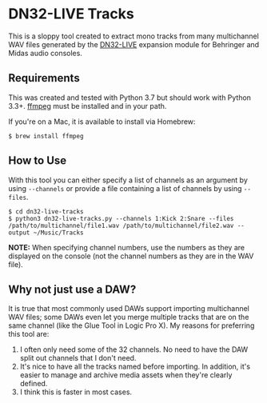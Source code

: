 # DN32-LIVE Tracks

This is a sloppy tool created to extract mono tracks from many multichannel WAV files generated by the [DN32-LIVE](https://www.klarkteknik.com/Categories/Klarkteknik/Mixers/Accessories/DN32-LIVE/p/P0DN1) expansion module for Behringer and Midas audio consoles.

## Requirements

This was created and tested with Python 3.7 but should work with Python 3.3+. [ffmpeg](https://www.ffmpeg.org/) must be installed and in your path.

If you're on a Mac, it is available to install via Homebrew:
```
$ brew install ffmpeg
```

## How to Use

With this tool you can either specify a list of channels as an argument by using `--channels` or provide a file containing a list of channels by using `--files`.
```
$ cd dn32-live-tracks
$ python3 dn32-live-tracks.py --channels 1:Kick 2:Snare --files /path/to/multichannel/file1.wav /path/to/multichannel/file2.wav --output ~/Music/Tracks
```
**NOTE:** When specifying channel numbers, use the numbers as they are displayed on the console (not the channel numbers as they are in the WAV file).

## Why not just use a DAW?

It is true that most commonly used DAWs support importing multichannel WAV files; some DAWs even let you merge multiple tracks that are on the same channel (like the Glue Tool in Logic Pro X). My reasons for preferring this tool are:
 1. I often only need some of the 32 channels. No need to have the DAW split out channels that I don't need.
 2. It's nice to have all the tracks named before importing. In addition, it's easier to manage and archive media assets when they're clearly defined.
 3. I think this is faster in most cases.
